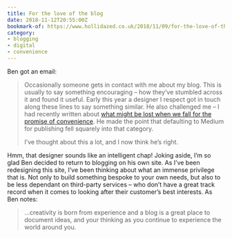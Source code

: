 ```yaml
---
title: For the love of the blog
date: 2018-11-12T20:55:00Z
bookmark-of: https://www.hollidazed.co.uk/2018/11/09/for-the-love-of-the-blog/
category:
- blogging
- digital
- convenience
---
```

Ben got an email:

> Occasionally someone gets in contact with me about my blog. This is usually to say something encouraging – how they’ve stumbled across it and found it useful. Early this year a designer I respect got in touch along these lines to say something similar. He also challenged me – I had recently written about [what might be lost when we fall for the promise of convenience][1]. He made the point that defaulting to Medium for publishing fell squarely into that category.
>
> I’ve thought about this a lot, and I now think he’s right.

Hmm, that designer sounds like an intelligent chap! Joking aside, I’m so glad Ben decided to return to blogging on his own site. As I’ve been redesigning this site, I’ve been thinking about what an immense privilege that is. Not only to build something bespoke to your own needs, but also to be less dependant on third-party services – who don’t have a great track record when it comes to looking after their customer’s best interests. As Ben notes:

> …creativity is born from experience and a blog is a great place to document ideas, and your thinking as you continue to experience the world around you.

[1]: https://www.hollidazed.co.uk/2017/11/19/convenience-isnt-digital/
